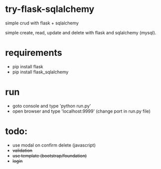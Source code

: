 # try-flask-sqlalchemy
simple crud with flask + sqlalchemy

simple create, read, update and delete with flask and sqlalchemy (mysql).

# requirements
- pip install flask
- pip install flask_sqlalchemy

# run
- goto console and type 'python run.py'
- open browser and type 'localhost:9999' (change port in run.py file)

# todo:
- use modal on confirm delete (javascript)
- ~~validation~~
- ~~use template (bootstrap/foundation)~~
- ~~login~~
